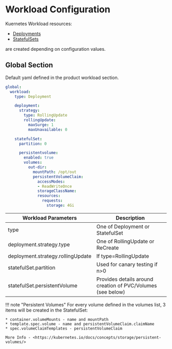 # Workload Configuration

Kuernetes Workload resources:

* [Deployments](https://kubernetes.io/docs/concepts/workloads/controllers/deployment/)
* [StatefulSets](https://kubernetes.io/docs/concepts/workloads/controllers/statefulset/)

are created depending on configuration values.

## Global Section

Default yaml defined in the product workload section.

```yaml
global:
  workload:
    type: Deployment

    deployment:
      strategy:
        type: RollingUpdate
        rollingUpdate:
          maxSurge: 1
          maxUnavailable: 0

    statefulSet:
      partition: 0

      persistentvolume:
        enabled: true
        volumes:
          out-dir:
            mountPath: /opt/out
            persistentVolumeClaim:
              accessModes:
              - ReadWriteOnce
              storageClassName:
              resources:
                requests:
                  storage: 4Gi
```

| Workload Parameters               | Description                                                 |
| --------------------------------- | ----------------------------------------------------------- |
| type                              | One of Deployment or StatefulSet                            |
| deployment.strategy.type          | One of RollingUpdate or ReCreate                            |
| deployment.strategy.rollingUpdate | If type=RollingUpdate                                       |
| statefulSet.partition             | Used for canary testing if n>0                              |
| statefulSet.persistentVolume      | Provides details around creation of PVC/Volumes (see below) |

!!! note "Persistent Volumes"
    For every volume defined in the volumes list, 3 items will be
    created in the StatefulSet:

    * container.volumeMounts - name and mountPath
    * template.spec.volume - name and persistentVolumeClaim.claimName
    * spec.volumeClaimTemplates - persistentVolumeClaim

    More Info - <https://kubernetes.io/docs/concepts/storage/persistent-volumes/>